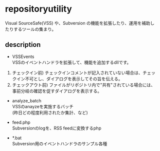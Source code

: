 # repositoryutility

Visual SourceSafe(VSS) や、Subversion の機能を拡張したり、運用を補助したりするツールの集まり。

## description

* VSSEvents  
VSSのイベントハンドラを拡張して、機能を追加するdllです。
1. チェックイン前) チェックインコメントが記入されていない場合は、チェックイン不可とし、ダイアログを表示してその旨を伝える。
1. チェックアウト前) ファイルがリポジトリ内で"共有"されている場合には、事前分岐の確認を促すダイアログを表示する。

* analyze_batch  
VSSのanayzeを実施するバッチ  
(昨日どの程度利用されたか集計、など)

* feed.php  
Subversionのlogを、RSS feedに変換するphp

* *.bat  
Subversion用のイベントハンドラのサンプル各種

